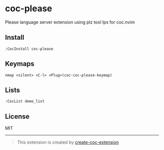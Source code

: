 # coc-please

Please language server extension using plz tool lps for coc.nvim

## Install

`:CocInstall coc-please`

## Keymaps

`nmap <silent> <C-l> <Plug>(coc-coc-please-keymap)`

## Lists

`:CocList demo_list`

## License

MIT

---

> This extension is created by [create-coc-extension](https://github.com/fannheyward/create-coc-extension)

